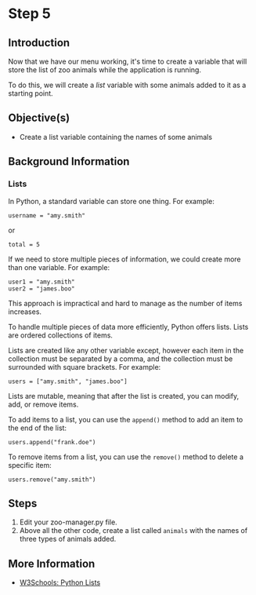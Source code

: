 # Step 5

## Introduction

Now that we have our menu working, it's time to create a variable that will store the list of zoo animals while the application is running.

To do this, we will create a *list* variable with some animals added to it as a starting point.

## Objective(s)

- Create a list variable containing the names of some animals

## Background Information

### Lists

In Python, a standard variable can store one thing. For example:

```
username = "amy.smith"
```

or

```
total = 5
```

If we need to store multiple pieces of information, we could create more than one variable. For example:

```
user1 = "amy.smith"
user2 = "james.boo"
```

This approach is impractical and hard to manage as the number of items increases.

To handle multiple pieces of data more efficiently, Python offers lists. Lists are ordered collections of items.

Lists are created like any other variable except, however each item in the collection must be separated by a comma, and the collection must be surrounded with square brackets. For example:

```
users = ["amy.smith", "james.boo"]
```

Lists are mutable, meaning that after the list is created, you can modify, add, or remove items.

To add items to a list, you can use the `append()` method to add an item to the end of the list:

```
users.append("frank.doe")
```

To remove items from a list, you can use the `remove()` method to delete a specific item:

```
users.remove("amy.smith")
```


## Steps

1. Edit your zoo-manager.py file.
2. Above all the other code, create a list called `animals` with the names of three types of animals added.

## More Information

- [W3Schools: Python Lists](https://www.w3schools.com/python/python_lists.asp)


